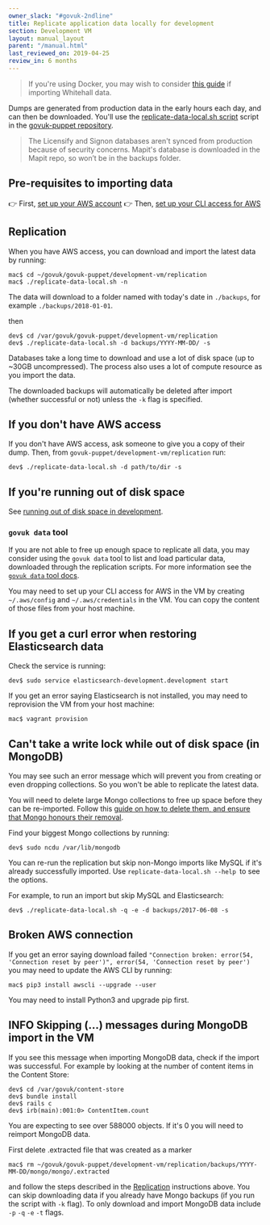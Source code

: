 ```yaml
---
owner_slack: "#govuk-2ndline"
title: Replicate application data locally for development
section: Development VM
layout: manual_layout
parent: "/manual.html"
last_reviewed_on: 2019-04-25
review_in: 6 months
---
```


> If you're using Docker, you may wish to consider [this
 guide](/manual/replicating-whitehall-data-with-docker.html) if importing
 Whitehall data.

Dumps are generated from production data in the early hours each day, and can
then be downloaded.  You'll use the
[replicate-data-local.sh script](https://github.com/alphagov/govuk-puppet/blob/master/development-vm/replication/replicate-data-local.sh)
script in the [govuk-puppet repository](https://github.com/alphagov/govuk-puppet).

> The Licensify and Signon databases aren't synced from production because of
> security concerns. Mapit's database is downloaded in the Mapit repo, so won’t
> be in the backups folder.

## Pre-requisites to importing data

👉 First, [set up your AWS account](/manual/set-up-aws-account.html)
👉 Then, [set up your CLI access for AWS](/manual/aws-cli-access.html)

## Replication

When you have AWS access, you can download and import the latest data by running:

    mac$ cd ~/govuk/govuk-puppet/development-vm/replication
    mac$ ./replicate-data-local.sh -n

The data will download to a folder named with today's date in `./backups`, for example `./backups/2018-01-01`.

then

    dev$ cd /var/govuk/govuk-puppet/development-vm/replication
    dev$ ./replicate-data-local.sh -d backups/YYYY-MM-DD/ -s

Databases take a long time to download and use a lot of disk space (up to ~30GB uncompressed). The process also uses a lot of compute resource as you import the data.

The downloaded backups will automatically be deleted after import (whether successful or not) unless the `-k` flag is specified.

## If you don't have AWS access

If you don't have AWS access, ask someone to give you a copy of their
dump. Then, from `govuk-puppet/development-vm/replication` run:

    dev$ ./replicate-data-local.sh -d path/to/dir -s

## If you're running out of disk space

See [running out of disk space in development](/manual/development-disk-space.html).

### `govuk data` tool
If you are not able to free up enough space to replicate all data, you may consider using the `govuk data` tool to list and load particular data, downloaded through the replication scripts. For more information see the [`govuk data` tool
docs](https://github.com/alphagov/govuk-guix/blob/master/doc/local-data.md).

You may need to set up your CLI access for AWS in the VM by creating `~/.aws/config` and `~/.aws/credentials` in the VM. You can copy the content of those files from your host machine.


## If you get a curl error when restoring Elasticsearch data

Check the service is running:

    dev$ sudo service elasticsearch-development.development start

If you get an error saying Elasticsearch is not installed, you may need to reprovision the VM from your host machine:

    mac$ vagrant provision

## Can't take a write lock while out of disk space (in MongoDB)

You may see such an error message which will prevent you from creating or even dropping collections. So you won't be able to replicate the latest data.

You will need to delete large Mongo collections to free up space before they can be re-imported. Follow this [guide on how to delete them, and ensure that Mongo honours their removal](https://caffinc.github.io/2014/07/mongodb-cant-take-a-write-lock-while-out-of-disk-space/).

Find your biggest Mongo collections by running:

```
dev$ sudo ncdu /var/lib/mongodb
```

You can re-run the replication but skip non-Mongo imports like MySQL if it's already successfully imported. Use `replicate-data-local.sh --help `to see the options.

For example, to run an import but skip MySQL and Elasticsearch:

```
dev$ ./replicate-data-local.sh -q -e -d backups/2017-06-08 -s
```

## Broken AWS connection

If you get an error saying download failed `"Connection broken: error(54, 'Connection reset by peer')", error(54, 'Connection reset by peer')` you may need to update the AWS CLI by running:
```
mac$ pip3 install awscli --upgrade --user
```
You may need to install Python3 and upgrade pip first.

## INFO Skipping (…) messages during MongoDB import in the VM

If you see this message when importing MongoDB data, check if the import was successful. For example by looking at the number of content items in the Content Store:
```
dev$ cd /var/govuk/content-store
dev$ bundle install
dev$ rails c
dev$ irb(main):001:0> ContentItem.count
```
You are expecting to see over 588000 objects. If it's 0 you will need to reimport MongoDB data.

First delete .extracted file that was created as a marker
```
mac$ rm ~/govuk/govuk-puppet/development-vm/replication/backups/YYYY-MM-DD/mongo/mongo/.extracted
```
and follow the steps described in the [Replication](/manual/replicate-app-data-locally.html#replication) instructions above. You can skip downloading data if you already have Mongo backups (if you run the script with `-k` flag). To only download and import MongoDB data include `-p` `-q` `-e` `-t` flags.
